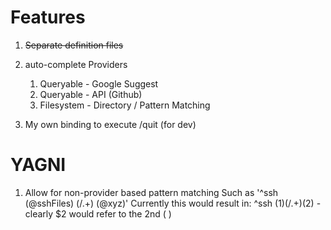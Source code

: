 # Features
1. ~~Separate definition files~~
2. auto-complete Providers
    1. Queryable - Google Suggest
    2. Queryable - API (Github)
    3. Filesystem - Directory / Pattern Matching


3. My own binding to execute /quit (for dev)



# YAGNI
1. Allow for non-provider based pattern matching
    Such as '^ssh (@sshFiles) (/.+) (@xyz)'
        Currently this would result in:
        ^ssh ($1) (/.+) ($2)    - clearly $2 would refer to the 2nd ( )

